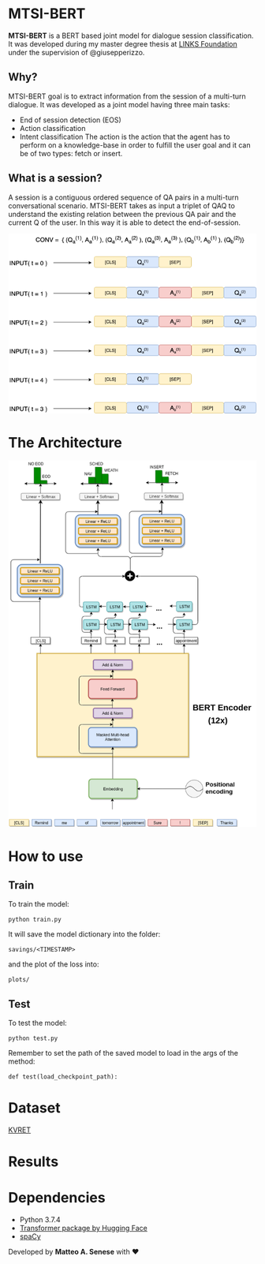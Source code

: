# MTSI-BERT

**MTSI-BERT** is a BERT based joint model for dialogue session classification. It was developed during my master degree thesis at [LINKS Foundation](https://linksfoundation.com/en/) under the supervision of @giusepperizzo.

## Why?
MTSI-BERT goal is to extract information from the session of a multi-turn dialogue. It was developed as a joint model having three main tasks:
  - End of session detection (EOS)
  - Action classification
  - Intent classification
The action is the action that the agent has to perform on a knowledge-base in order to fulfill the user goal and it can be of two types: fetch or insert.


## What is a session?
A session is a contiguous ordered sequence of QA pairs in a multi-turn conversational scenario. MTSI-BERT takes as input a triplet of QAQ to understand the existing relation between the previous QA pair and the current Q of the user. In this way it is able to detect the end-of-session.


![](img/MTSI-input.png)

# The Architecture
![](img/deep_residual.png)

# How to use
## Train
To train the model:
```
python train.py
```
It will save the model dictionary into the folder:
```
savings/<TIMESTAMP>
```
and the plot of the loss into:
```
plots/
```

## Test
To test the model:
```
python test.py
```
Remember to set the path of the saved model to load in the args of the method:
```
def test(load_checkpoint_path):
```

# Dataset
[KVRET](https://nlp.stanford.edu/blog/a-new-multi-turn-multi-domain-task-oriented-dialogue-dataset/)


# Results

# Dependencies
- Python 3.7.4
- [Transformer package by Hugging Face](https://github.com/huggingface/transformers)
- [spaCy](https://spacy.io/)





Developed by **Matteo A. Senese** with :heart:
